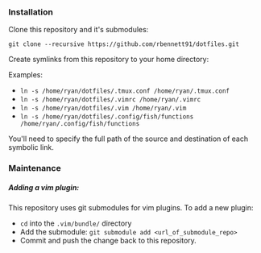 ### Installation
Clone this repository and it's submodules:

```git clone --recursive https://github.com/rbennett91/dotfiles.git```

Create symlinks from this repository to your home directory:

Examples:
* ```ln -s /home/ryan/dotfiles/.tmux.conf /home/ryan/.tmux.conf```
* ```ln -s /home/ryan/dotfiles/.vimrc /home/ryan/.vimrc```
* ```ln -s /home/ryan/dotfiles/.vim /home/ryan/.vim```
* ```ln -s /home/ryan/dotfiles/.config/fish/functions /home/ryan/.config/fish/functions```

You'll need to specify the full path of the source and destination of each symbolic link.

### Maintenance
##### Adding a vim plugin:
This repository uses git submodules for vim plugins. To add a new plugin:
* `cd` into the `.vim/bundle/` directory
* Add the submodule: ```git submodule add <url_of_submodule_repo>```
* Commit and push the change back to this repository.
